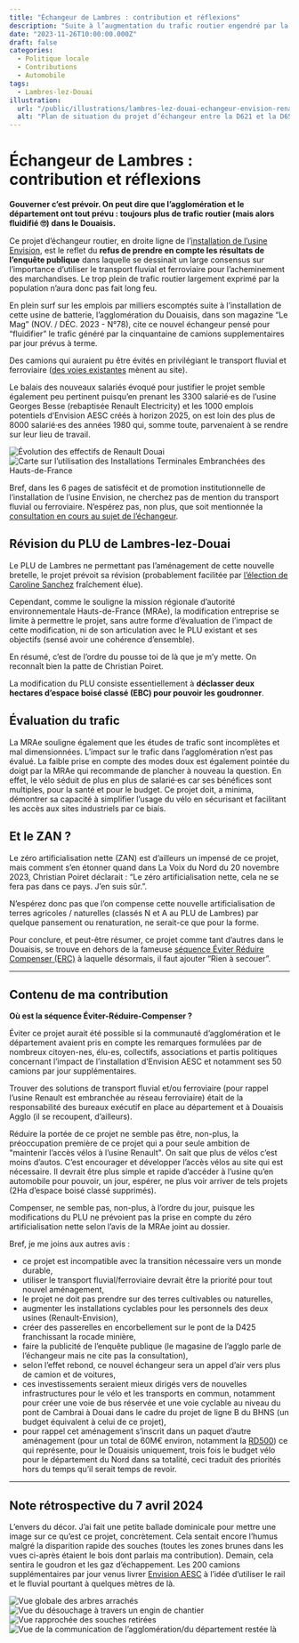 ```yaml
---
title: "Échangeur de Lambres : contribution et réflexions"
description: "Suite à l’augmentation du trafic routier engendré par la création de l’usine de batterie Envision, l’aglomération dépense 45 millions d’euros pour de nouvelles routes…"
date: "2023-11-26T10:00:00.000Z"
draft: false
categories:
  - Politique locale
  - Contributions
  - Automobile
tags:
  - Lambres-lez-Douai
illustration:
  url: "/public/illustrations/lambres-lez-douai-echangeur-envision-renault.png"
  alt: "Plan de situation du projet d’échangeur entre la D621 et la D650"
---
```


# Échangeur de Lambres : contribution et réflexions

**Gouverner c’est prévoir. On peut dire que l’agglomération et le département ont tout prévu : toujours plus de trafic routier (mais alors fluidifié 🙄) dans le Douaisis.**

Ce projet d’échangeur routier, en droite ligne de l’[installation de l’usine Envision](./usine-de-batterie-envision-reunion-de-cloture), est le reflet du **refus de prendre en compte les résultats de l’enquête publique** dans laquelle se dessinait un large consensus sur l’importance d’utiliser le transport fluvial et ferroviaire pour l’acheminement des marchandises. Le trop plein de trafic routier largement exprimé par la population n’aura donc pas fait long feu.

En plein surf sur les emplois par milliers escomptés suite à l’installation de cette usine de batterie, l’agglomération du Douaisis, dans son magazine “Le Mag” (NOV. / DÉC. 2023 - N°78), cite ce nouvel échangeur pensé pour “fluidifier” le trafic généré par la cinquantaine de camions supplementaires par jour prévus à terme.

Des camions qui auraient pu être évités en privilégiant le transport fluvial et ferroviaire ([des voies existantes](https://www.google.com/maps/@50.3633703,3.0188608,1441m/data=!3m1!1e3?entry=ttu) mènent au site).

Le balais des nouveaux salariés évoqué pour justifier le projet semble également peu pertinent puisqu’en prenant les 3300 salarié·es de l’usine Georges Besse (rebaptisée Renault Electricity) et les 1000 emplois potentiels d’Envision AESC créés à horizon 2025, on est loin des plus de 8000 salarié·es des années 1980 qui, somme toute, parvenaient à se rendre sur leur lieu de travail.

![Évolution des effectifs de Renault Douai](/public/illustrations/effectifs-renault-douai.jpg)
![Carte sur l’utilisation des Installations Terminales Embranchées des Hauts-de-France](/public/illustrations/carte-utilisation-des-ite-hauts-de-france.png)

Bref, dans les 6 pages de satisfécit et de promotion institutionnelle de l’installation de l’usine Envision, ne cherchez pas de mention du transport fluvial ou ferroviaire. N’espérez pas, non plus, que soit mentionnée la [consultation en cours au sujet de l’échangeur](https://participation.proxiterritoires.fr/echangeur-lambres-lez-douai/).

## Révision du PLU de Lambres-lez-Douai

Le PLU de Lambres ne permettant pas l’aménagement de cette nouvelle bretelle, le projet prévoit sa révision (probablement facilitée par [l’élection de Caroline Sanchez](./des-elections-municipales-a-lambres-lez-douai-en-2023) fraîchement élue).

Cependant, comme le souligne la mission régionale d’autorité environnementale Hauts-de-France (MRAe), la modification entreprise se limite à permettre le projet, sans autre forme d’évaluation de l’impact de cette modification, ni de son articulation avec le PLU existant et ses objectifs (sensé avoir une cohérence d’ensemble).

En résumé, c’est de l’ordre du pousse toi de là que je m’y mette. On reconnaît bien la patte de Christian Poiret.

La modification du PLU consiste essentiellement à **déclasser deux hectares d’espace boisé classé (EBC) pour pouvoir les goudronner**.

## Évaluation du trafic

La MRAe souligne également que les études de trafic sont incomplètes et mal dimensionnées. L’impact sur le trafic dans l’agglomération n’est pas évalué. La faible prise en compte des modes doux est également pointée du doigt par la MRAe qui recommande de plancher à nouveau la question. En effet, le vélo séduit de plus en plus de salarié·es car ses bénéfices sont multiples, pour la santé et pour le budget. Ce projet doit, a minima, démontrer sa capacité à simplifier l’usage du vélo en sécurisant et facilitant les accès aux sites industriels par ce biais.

## Et le ZAN ?

Le zéro artificialisation nette (ZAN) est d’ailleurs un impensé de ce projet, mais comment s’en étonner quand dans La Voix du Nord du 20 novembre 2023, Christian Poiret déclarait : “Le zéro artificialisation nette, cela ne se fera pas dans ce pays. J’en suis sûr.”.

N’espérez donc pas que l’on compense cette nouvelle artificialisation de terres agricoles / naturelles (classés N et A au PLU de Lambres) par quelque pansement ou renaturation, ne serait-ce que pour la forme.

Pour conclure, et peut-être résumer, ce projet comme tant d’autres dans le Douaisis, se trouve en dehors de la fameuse [séquence Éviter Réduire Compenser (ERC)](https://www.ofb.gouv.fr/mettre-en-oeuvre-la-sequence-eviter-reduire-compenser) à laquelle désormais, il faut ajouter “Rien à secouer”.

---

## Contenu de ma contribution

**Où est la séquence Éviter-Réduire-Compenser ?**

Éviter ce projet aurait été possible si la communauté d’agglomération et le département avaient pris en compte les remarques formulées par de nombreux citoyen-nes, élu-es, collectifs, associations et partis politiques concernant l’impact de l’installation d’Envision AESC et notamment ses 50 camions par jour supplémentaires.

Trouver des solutions de transport fluvial et/ou ferroviaire (pour rappel l’usine Renault est embranchée au réseau ferroviaire) était de la responsabilité des bureaux exécutif en place au département et à Douaisis Agglo (il se recoupent, d’ailleurs).

Réduire la portée de ce projet ne semble pas être, non-plus, la préoccupation première de ce projet qui a pour seule ambition de "maintenir l’accès vélos à l’usine Renault". On sait que plus de vélos c’est moins d’autos. C’est encourager et développer l’accès vélos au site qui est nécessaire. Il devrait être plus simple et rapide d’accéder à l’usine qu’en automobile pour pouvoir, un jour, espérer, ne plus voir arriver de tels projets (2Ha d’espace boisé classé supprimés).

Compenser, ne semble pas, non-plus, à l’ordre du jour, puisque les modifications du PLU ne prévoient pas la prise en compte du zéro artificialisation nette selon l’avis de la MRAe joint au dossier.

Bref, je me joins aux autres avis :

- ce projet est incompatible avec la transition nécessaire vers un monde durable,
- utiliser le transport fluvial/ferroviaire devrait être la priorité pour tout nouvel aménagement,
- le projet ne doit pas prendre sur des terres cultivables ou naturelles,
- augmenter les installations cyclables pour les personnels des deux usines (Renault-Envision),
- créer des passerelles en encorbellement sur le pont de la D425 franchissant la rocade minière,
- faire la publicité de l’enquête publique (le magasine de l’agglo parle de l’échangeur mais ne cite pas la consultation),
- selon l’effet rebond, ce nouvel échangeur sera un appel d’air vers plus de camion et de voitures,
- ces investissements seraient mieux dirigés vers de nouvelles infrastructures pour le vélo et les transports en commun, notamment pour créer une voie de bus réservée et une voie cyclable au niveau du pont de Cambrai à Douai dans le cadre du projet de ligne B du BHNS (un budget équivalent à celui de ce projet),
- pour rappel cet aménagement s’inscrit dans un paquet d’autre aménagement (pour un total de 60M€ environ, notamment la [RD500](https://nicolasfroidure.fr/blog/projet-de-requalification-de-la-rd-500)) ce qui représente, pour le Douaisis uniquement, trois fois le budget vélo pour le département du Nord dans sa totalité, ceci traduit des priorités hors du temps qu’il serait temps de revoir.

---

## Note rétrospective du 7 avril 2024

L’envers du décor. J’ai fait une petite ballade dominicale pour mettre une image sur ce qu’est ce projet, concrètement. Cela sentait encore l’humus malgré la disparition rapide des souches (toutes les zones brunes dans les vues ci-après étaient le bois dont parlais ma contribution). Demain, cela sentira le goudron et les gaz d’échappement. Les 200 camions supplémentaires par jour venus livrer [Envision AESC](./projet-d-usine-de-batterie-envision-douai) à l’idée d’utiliser le rail et le fluvial pourtant à quelques mètres de là.

![Vue globale des arbres arrachés](/public/illustrations/echangeur-lambres-travaux-vue-globale.jpg)
![Vue du désouchage à travers un engin de chantier](/public/illustrations/echangeur-lambres-travaux-vue-engin-chantier.jpg)
![Vue rapprochée des souches retirées](/public/illustrations/echangeur-lambres-travaux-vue-rapprochee-souches.jpg)
![Vue de la communication de l’agglomération/du département restée là](/public/illustrations/echangeur-lambres-travaux-vue-communication.jpg)
